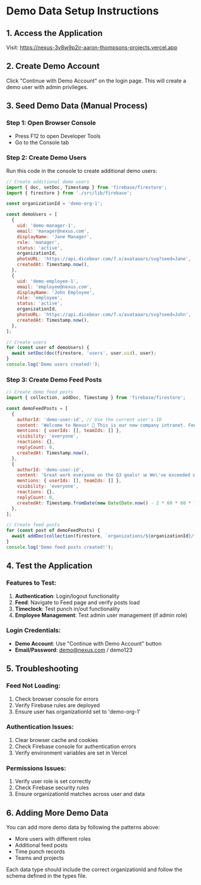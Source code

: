 # Demo Data Setup Instructions

## 1. Access the Application
Visit: https://nexus-3v8w9p2ir-aaron-thompsons-projects.vercel.app

## 2. Create Demo Account
Click "Continue with Demo Account" on the login page. This will create a demo user with admin privileges.

## 3. Seed Demo Data (Manual Process)

### Step 1: Open Browser Console
- Press F12 to open Developer Tools
- Go to the Console tab

### Step 2: Create Demo Users
Run this code in the console to create additional demo users:

```javascript
// Create additional demo users
import { doc, setDoc, Timestamp } from 'firebase/firestore';
import { firestore } from './src/lib/firebase';

const organizationId = 'demo-org-1';

const demoUsers = [
  {
    uid: 'demo-manager-1',
    email: 'manager@nexus.com',
    displayName: 'Jane Manager',
    role: 'manager',
    status: 'active',
    organizationId,
    photoURL: 'https://api.dicebear.com/7.x/avataaars/svg?seed=Jane',
    createdAt: Timestamp.now(),
  },
  {
    uid: 'demo-employee-1',
    email: 'employee@nexus.com',
    displayName: 'John Employee',
    role: 'employee',
    status: 'active',
    organizationId,
    photoURL: 'https://api.dicebear.com/7.x/avataaars/svg?seed=John',
    createdAt: Timestamp.now(),
  },
];

// Create users
for (const user of demoUsers) {
  await setDoc(doc(firestore, 'users', user.uid), user);
}
console.log('Demo users created!');
```

### Step 3: Create Demo Feed Posts
```javascript
// Create demo feed posts
import { collection, addDoc, Timestamp } from 'firebase/firestore';

const demoFeedPosts = [
  {
    authorId: 'demo-user-id', // Use the current user's ID
    content: 'Welcome to Nexus! 🎉 This is our new company intranet. Feel free to share updates, ask questions, and connect with your colleagues.',
    mentions: { userIds: [], teamIds: [] },
    visibility: 'everyone',
    reactions: {},
    replyCount: 0,
    createdAt: Timestamp.now(),
  },
  {
    authorId: 'demo-user-id',
    content: 'Great work everyone on the Q3 goals! 📊 We\'ve exceeded our targets and the team effort has been amazing.',
    mentions: { userIds: [], teamIds: [] },
    visibility: 'everyone',
    reactions: {},
    replyCount: 0,
    createdAt: Timestamp.fromDate(new Date(Date.now() - 2 * 60 * 60 * 1000)),
  },
];

// Create feed posts
for (const post of demoFeedPosts) {
  await addDoc(collection(firestore, `organizations/${organizationId}/feed`), post);
}
console.log('Demo feed posts created!');
```

## 4. Test the Application

### Features to Test:
1. **Authentication**: Login/logout functionality
2. **Feed**: Navigate to Feed page and verify posts load
3. **Timeclock**: Test punch in/out functionality
4. **Employee Management**: Test admin user management (if admin role)

### Login Credentials:
- **Demo Account**: Use "Continue with Demo Account" button
- **Email/Password**: demo@nexus.com / demo123

## 5. Troubleshooting

### Feed Not Loading:
1. Check browser console for errors
2. Verify Firebase rules are deployed
3. Ensure user has organizationId set to 'demo-org-1'

### Authentication Issues:
1. Clear browser cache and cookies
2. Check Firebase console for authentication errors
3. Verify environment variables are set in Vercel

### Permissions Issues:
1. Verify user role is set correctly
2. Check Firebase security rules
3. Ensure organizationId matches across user and data

## 6. Adding More Demo Data

You can add more demo data by following the patterns above:
- More users with different roles
- Additional feed posts
- Time punch records
- Teams and projects

Each data type should include the correct organizationId and follow the schema defined in the types file.